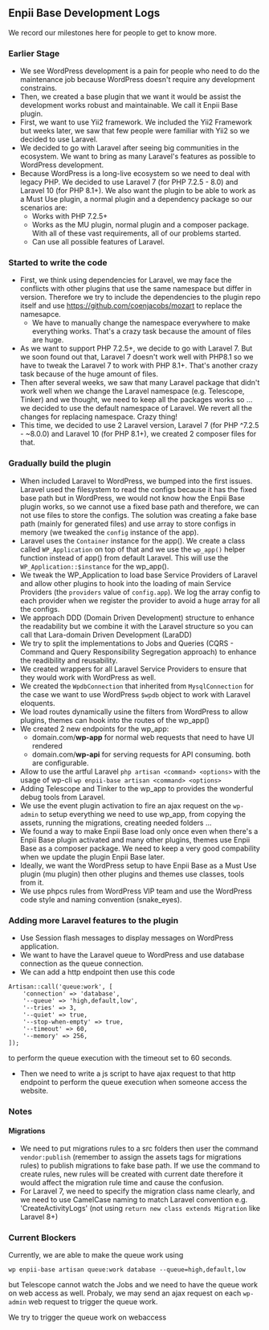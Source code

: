 ## Enpii Base Development Logs
We record our milestones here for people to get to know more.

### Earlier Stage
- We see WordPress development is a pain for people who need to do the maintenance job because WordPress doesn't require any development constrains.
- Then, we created a base plugin that we want it would be assist the development works robust and maintainable. We call it Enpii Base plugin.
- First, we want to use Yii2 framework. We included the Yii2 Framework but weeks later, we saw that few people were familiar with Yii2 so we decided to use Laravel.
- We decided to go with Laravel after seeing big communities in the ecosystem. We want to bring as many Laravel's features as possible to WordPress development.
- Because WordPress is a long-live ecosystem so we need to deal with legacy PHP. We decided to use Laravel 7 (for PHP 7.2.5 - 8.0) and Laravel 10 (for PHP 8.1+). We also want the plugin to be able to work as a Must Use plugin, a normal plugin and a dependency package so our scenarios are:
  - Works with PHP 7.2.5+
  - Works as the MU plugin, normal plugin and a composer package.
With all of these vast requirements, all of our problems started.
  - Can use all possible features of Laravel.

### Started to write the code
- First, we think using dependencies for Laravel, we may face the conflicts with other plugins that use the same namespace but differ in version. Therefore we try to include the dependencies to the plugin repo itself and use https://github.com/coenjacobs/mozart to replace the namesapce.
  - We have to manually change the namespace everywhere to make everything works. That's a crazy task because the amount of files are huge.
- As we want to support PHP 7.2.5+, we decide to go with Laravel 7. But we soon found out that, Laravel 7 doesn't work well with PHP8.1 so we have to tweak the Laravel 7 to work with PHP 8.1+. That's another crazy task because of the huge amount of files.
- Then after several weeks, we saw that many Laravel package that didn't work well when we change the Laravel namespace (e.g. Telescope, Tinker) and we thought, we need to keep all the packages works so ... we decided to use the default namespace of Laravel. We revert all the changes for replacing namespace. Crazy thing!
- This time, we decided to use 2 Laravel version, Laravel 7 (for PHP ^7.2.5 - ~8.0.0) and Laravel 10 (for PHP 8.1+), we created 2 composer files for that.

### Gradually build the plugin
- When included Laravel to WordPress, we bumped into the first issues. Laravel used the filesystem to read the configs because it has the fixed base path but in WordPress, we would not know how the Enpii Base plugin works, so we cannot use a fixed base path and therefore, we can not use files to store the configs. The solution was creating a fake base path (mainly for generated files) and use array to store configs in memory (we tweaked the `config` instance of the app).
- Laravel uses the `Container` instance for the app(). We create a class called `WP_Application` on top of that and we use the `wp_app()` helper function instead of app() from default Laravel. This will use the `WP_Application::$instance` for the wp_app().
- We tweak the WP_Application to load base Service Providers of Laravel and allow other plugins to hook into the loading of main Service Providers (the `providers` value of `config.app`). We log the array config to each provider when we register the provider to avoid a huge array for all the configs.
- We approach DDD (Domain Driven Development) structure to enhance the readability but we combine it with the Laravel structure so you can call that Lara-domain Driven Development (LaraDD)
- We try to split the implementations to Jobs and Queries (CQRS - Command and Query Responsibility Segregation approach) to enhance the readibility and reusability.
- We created wrappers for all Laravel Service Providers to ensure that they would work with WordPress as well.
- We created the `WpdbConnection` that inherited from `MysqlConnection` for the case we want to use WordPress `$wpdb` object to work with Laravel eloquents.
- We load routes dynamically usine the filters from WordPress to allow plugins, themes can hook into the routes of the wp_app()
- We created 2 new endpoints for the wp_app:
  - domain.com/**wp-app** for normal web requests that need to have UI rendered
  - domain.com/**wp-api** for serving requests for API consuming.
both are configurable.
- Allow to use the artful Laravel `php artisan <command> <options>` with the usage of wp-cli `wp enpii-base artisan <command> <options>`
- Adding Telescope and Tinker to the wp_app to provides the wonderful debug tools from Laravel.
- We use the event plugin activation to fire an ajax request on the `wp-admin` to setup everything we need to use wp_app, from copying the assets, running the migrations, creating needed folders ...
- We found a way to make Enpii Base load only once even when there's a Enpii Base plugin activated and many other plugins, themes use Enpii Base as a composer package. We need to keep a very good compability when we update the plugin Enpii Base later.
- Ideally, we want the WordPress setup to have Enpii Base as a Must Use plugin (mu plugin) then other plugins and themes use classes, tools from it.
- We use phpcs rules from WordPress VIP team and use the WordPress code style and naming convention (snake_eyes).

### Adding more Laravel features to the plugin
- Use Session flash messages to display messages on WordPress application.
- We want to have the Laravel queue to WordPress and use database connection as the queue connection.
- We can add a http endpoint then use this code
```
Artisan::call('queue:work', [
	'connection' => 'database',
	'--queue' => 'high,default,low',
	'--tries' => 3,
	'--quiet' => true,
	'--stop-when-empty' => true,
	'--timeout' => 60,
	'--memory' => 256,
]);
```
to perform the queue execution with the timeout set to 60 seconds.
- Then we need to write a js script to have ajax request to that http endpoint to perform the queue execution when someone access the website.

### Notes
#### Migrations
- We need to put migrations rules to a src folders then user the command `vendor:publish` (remember to assign the assets tags for migrations rules) to publish migrations to fake base path. If we use the command to create rules, new rules will be created with current date therefore it would affect the migration rule time and cause the confusion.
- For Laravel 7, we need to specify the migration class name clearly, and we need to use CamelCase naming to match Laravel convention e.g. 'CreateActivityLogs' (not using `return new class extends Migration` like Laravel 8+)

### Current Blockers

Currently, we are able to make the queue work using
```
wp enpii-base artisan queue:work database --queue=high,default,low
```
but Telescope cannot watch the Jobs and we need to have the queue work on web access as well. Probaly, we may send an ajax request on each `wp-admin` web request to trigger the queue work.

We try to trigger the queue work on webaccess
